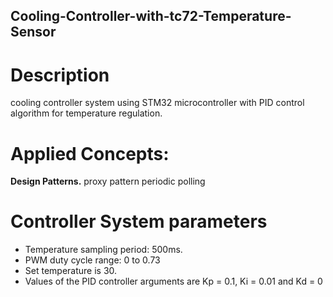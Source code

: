 ## Cooling-Controller-with-tc72-Temperature-Sensor
# Description
 cooling controller system using STM32 microcontroller with PID control algorithm for temperature regulation.
# Applied Concepts:
**Design Patterns.**
proxy pattern
periodic polling 
# Controller System parameters
- Temperature sampling period: 500ms.
- PWM duty cycle range: 0 to 0.73
- Set temperature is 30.
- Values of the PID controller arguments are Kp = 0.1, Ki = 0.01 and Kd = 0



